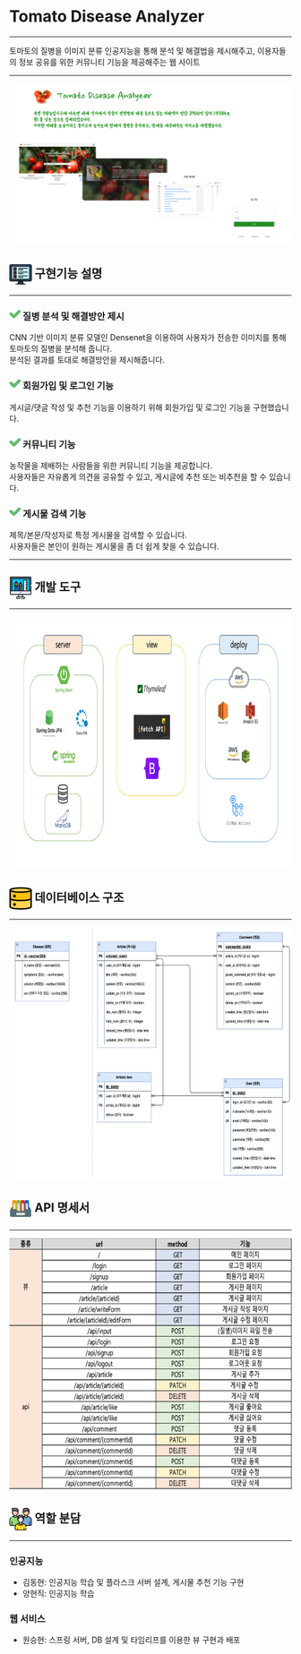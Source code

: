 # Tomato Disease Analyzer

<hr/> 
토마토의 질병을 이미지 분류 인공지능을 통해 분석 및 해결법을 제시해주고, 이용자들의 정보 공유를 위한 커뮤니티 기능을 제공해주는 웹 사이트  
<hr>

![img.png](readme_img/img.png)

## <img src="readme_img/img_3.png" width="40" height="40" align='center'> 구현기능 설명
<hr>

### <img src="readme_img/img_4.png" width="20" height="20"> 질병 분석 및 해결방안 제시
CNN 기반 이미지 분류 모델인 Densenet을 이용하여 사용자가 전송한 이미지를 통해 토마토의 질병을 분석해 줍니다. <br/>
분석된 결과를 토대로 해결방안을 제시해줍니다.

### <img src="readme_img/img_4.png" width="20" height="20"> 회원가입 및 로그인 기능
게시글/댓글 작성 및 추천 기능을 이용하기 위해 회원가입 및 로그인 기능을 구현했습니다.

### <img src="readme_img/img_4.png" width="20" height="20"> 커뮤니티 기능
농작물을 제배하는 사람들을 위한 커뮤니티 기능을 제공합니다.<br>
사용자들은 자유롭게 의견을 공유할 수 있고, 게시글에 추천 또는 비추천을 할 수 있습니다.

### <img src="readme_img/img_4.png" width="20" height="20"> 게시물 검색 기능
제목/본문/작성자로 특정 게시물을 검색할 수 있습니다.<br>
사용자들은 본인이 원하는 게시물을 좀 더 쉽게 찾을 수 있습니다.
<hr>

## <img src="readme_img/img_9.png" width="40" height="40" align='center'> 개발 도구
<hr>
<img src="readme_img/img_10.png" width="800" height="450">


## <img src="readme_img/img_5.png" width="40" height="40" align='center'> 데이터베이스 구조
<hr>
<img src="readme_img/img_1.png" width="800" height="450"> 

## <img src="readme_img/img_6.png" width="40" height="40" align='center'> API 명세서
<hr>
<img src="readme_img/img_2.png" width="800" height="450">

## <img src="readme_img/img_8.png" width="40" height="40" align='center'> 역할 분담
<hr>

### 인공지능
- 김동현: 인공지능 학습 및 플라스크 서버 설계, 게시물 추천 기능 구현
- 양현직: 인공지능 학습

### 웹 서비스
- 원승현: 스프링 서버, DB 설계 및 타임리프를 이용한 뷰 구현과 배포
